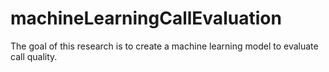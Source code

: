 # machineLearningCallEvaluation
The goal of this research is to create a machine learning model to evaluate call quality. 
